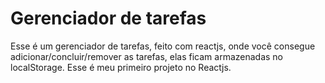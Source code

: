 # Gerenciador de tarefas
Esse é um gerenciador de tarefas, feito com reactjs, onde você consegue adicionar/concluir/remover as tarefas, elas ficam armazenadas no localStorage.
  Esse é meu primeiro projeto no Reactjs.
